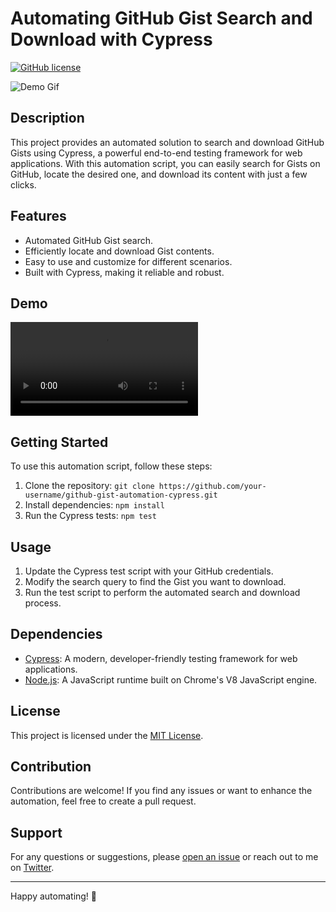 # Automating GitHub Gist Search and Download with Cypress

[![GitHub license](https://img.shields.io/github/license/your-username/github-gist-automation-cypress)](https://github.com/your-username/github-gist-automation-cypress/blob/main/LICENSE)

![Demo Gif](demo.gif)

## Description

This project provides an automated solution to search and download GitHub Gists using Cypress, a powerful end-to-end testing framework for web applications. With this automation script, you can easily search for Gists on GitHub, locate the desired one, and download its content with just a few clicks.

## Features

- Automated GitHub Gist search.
- Efficiently locate and download Gist contents.
- Easy to use and customize for different scenarios.
- Built with Cypress, making it reliable and robust.

## Demo

![Demo Video](demo.mp4)

## Getting Started

To use this automation script, follow these steps:

1. Clone the repository: `git clone https://github.com/your-username/github-gist-automation-cypress.git`
2. Install dependencies: `npm install`
3. Run the Cypress tests: `npm test`

## Usage

1. Update the Cypress test script with your GitHub credentials.
2. Modify the search query to find the Gist you want to download.
3. Run the test script to perform the automated search and download process.

## Dependencies

- [Cypress](https://www.cypress.io/): A modern, developer-friendly testing framework for web applications.
- [Node.js](https://nodejs.org/): A JavaScript runtime built on Chrome's V8 JavaScript engine.

## License

This project is licensed under the [MIT License](LICENSE).

## Contribution

Contributions are welcome! If you find any issues or want to enhance the automation, feel free to create a pull request.

## Support

For any questions or suggestions, please [open an issue](https://github.com/your-username/github-gist-automation-cypress/issues) or reach out to me on [Twitter](https://twitter.com/your-twitter-handle).

---

Happy automating! 🚀
